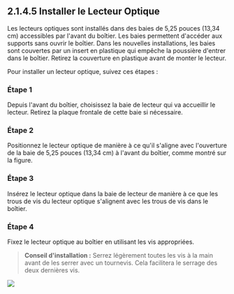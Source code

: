 
## 2.1.4.5 Installer le Lecteur Optique

Les lecteurs optiques sont installés dans des baies de 5,25 pouces (13,34 cm) accessibles par l'avant du boîtier. Les baies permettent d'accéder aux supports sans ouvrir le boîtier. Dans les nouvelles installations, les baies sont couvertes par un insert en plastique qui empêche la poussière d'entrer dans le boîtier. Retirez la couverture en plastique avant de monter le lecteur.

Pour installer un lecteur optique, suivez ces étapes :

### Étape 1
Depuis l'avant du boîtier, choisissez la baie de lecteur qui va accueillir le lecteur. Retirez la plaque frontale de cette baie si nécessaire.

### Étape 2
Positionnez le lecteur optique de manière à ce qu'il s'aligne avec l'ouverture de la baie de 5,25 pouces (13,34 cm) à l'avant du boîtier, comme montré sur la figure.

### Étape 3
Insérez le lecteur optique dans la baie de lecteur de manière à ce que les trous de vis du lecteur optique s'alignent avec les trous de vis dans le boîtier.

### Étape 4
Fixez le lecteur optique au boîtier en utilisant les vis appropriées.

> **Conseil d'installation :** Serrez légèrement toutes les vis à la main avant de les serrer avec un tournevis. Cela facilitera le serrage des deux dernières vis.


<img class="img-center" src="C:\Users\anesc\OneDrive\Bureau\GIT_MNS\prise-de-notes-ANESC0\images\cisco\Pasted image 20250113155805.png">

